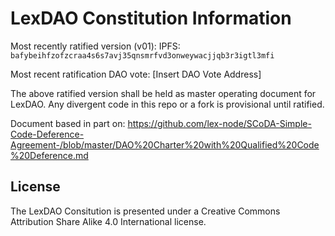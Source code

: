# LexDAO Constitution Information

Most recently ratified version (v01): IPFS: `bafybeihfzofzcraa4s6s7avj35qnsmrfvd3onweywacjjqb3r3igtl3mfi`

Most recent ratification DAO vote: [Insert DAO Vote Address]

The above ratified version shall be held as master operating document for LexDAO. Any divergent code in this repo or a fork is provisional until ratified.


Document based in part on: https://github.com/lex-node/SCoDA-Simple-Code-Deference-Agreement-/blob/master/DAO%20Charter%20with%20Qualified%20Code%20Deference.md



## License

The LexDAO Consitution is presented under a Creative Commons Attribution Share Alike 4.0 International license.
